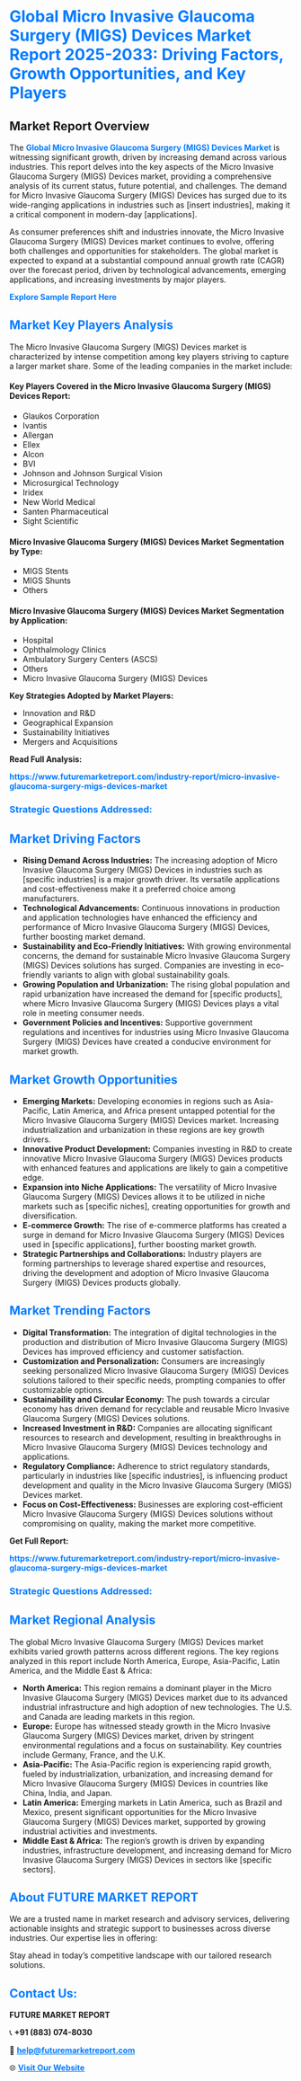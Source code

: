 <h1 style="color: #007BFF;">Global Micro Invasive Glaucoma Surgery (MIGS) Devices Market Report 2025-2033: Driving Factors, Growth Opportunities, and Key Players</h1>

<section id="overview">
<h2>Market Report Overview</h2>
<p>The <a href="https://www.futuremarketreport.com/industry-report/micro-invasive-glaucoma-surgery-migs-devices-market" style="color: #007BFF; text-decoration: none;"><strong>Global Micro Invasive Glaucoma Surgery (MIGS) Devices Market</strong></a> is witnessing significant growth, driven by increasing demand across various industries. This report delves into the key aspects of the Micro Invasive Glaucoma Surgery (MIGS) Devices market, providing a comprehensive analysis of its current status, future potential, and challenges. The demand for Micro Invasive Glaucoma Surgery (MIGS) Devices has surged due to its wide-ranging applications in industries such as [insert industries], making it a critical component in modern-day [applications].</p>
<p>As consumer preferences shift and industries innovate, the Micro Invasive Glaucoma Surgery (MIGS) Devices market continues to evolve, offering both challenges and opportunities for stakeholders. The global market is expected to expand at a substantial compound annual growth rate (CAGR) over the forecast period, driven by technological advancements, emerging applications, and increasing investments by major players.</p>
</section>

<section id="overview">
<p><a href="https://www.futuremarketreport.com/request-sample/reportId=124111" style="color: #007BFF; text-decoration: none;"><strong>Explore Sample Report Here</strong></a></p>
</section>

<section id="key-players">
<h2 style="color: #007BFF;">Market Key Players Analysis</h2>
<p>The Micro Invasive Glaucoma Surgery (MIGS) Devices market is characterized by intense competition among key players striving to capture a larger market share. Some of the leading companies in the market include:</p>
<h4>Key Players Covered in the Micro Invasive Glaucoma Surgery (MIGS) Devices Report:</h4>
<ul><li>Glaukos Corporation</li><li>Ivantis</li><li>Allergan</li><li>Ellex</li><li>Alcon</li><li>BVI</li><li>Johnson and Johnson Surgical Vision</li><li>Microsurgical Technology</li><li>Iridex</li><li>New World Medical</li><li>Santen Pharmaceutical</li><li>Sight Scientific</li></ul>
<h4>Micro Invasive Glaucoma Surgery (MIGS) Devices Market Segmentation by Type:</h4>
<ul><li>MIGS Stents</li><li>MIGS Shunts</li><li>Others</li></ul>

<h4>Micro Invasive Glaucoma Surgery (MIGS) Devices Market Segmentation by Application:</h4>
<ul><li>Hospital</li><li>Ophthalmology Clinics</li><li>Ambulatory Surgery Centers (ASCS)</li><li>Others</li><li>Micro Invasive Glaucoma Surgery (MIGS) Devices</li></ul>
<p><strong>Key Strategies Adopted by Market Players:</strong></p>
<ul>
<li>Innovation and R&D</li>
<li>Geographical Expansion</li>
<li>Sustainability Initiatives</li>
<li>Mergers and Acquisitions</li>
</ul>
</section>

<section>
<p><strong>Read Full Analysis: </strong></p><a href="https://www.futuremarketreport.com/industry-report/micro-invasive-glaucoma-surgery-migs-devices-market" style="color: #007BFF; text-decoration: none;"><strong>https://www.futuremarketreport.com/industry-report/micro-invasive-glaucoma-surgery-migs-devices-market</strong></a>
<h3 style="color: #007BFF;">Strategic Questions Addressed:</h3>
</section>

<section id="driving-factors">
<h2 style="color: #007BFF;">Market Driving Factors</h2>
<ul>
<li><strong>Rising Demand Across Industries:</strong> The increasing adoption of Micro Invasive Glaucoma Surgery (MIGS) Devices in industries such as [specific industries] is a major growth driver. Its versatile applications and cost-effectiveness make it a preferred choice among manufacturers.</li>
<li><strong>Technological Advancements:</strong> Continuous innovations in production and application technologies have enhanced the efficiency and performance of Micro Invasive Glaucoma Surgery (MIGS) Devices, further boosting market demand.</li>
<li><strong>Sustainability and Eco-Friendly Initiatives:</strong> With growing environmental concerns, the demand for sustainable Micro Invasive Glaucoma Surgery (MIGS) Devices solutions has surged. Companies are investing in eco-friendly variants to align with global sustainability goals.</li>
<li><strong>Growing Population and Urbanization:</strong> The rising global population and rapid urbanization have increased the demand for [specific products], where Micro Invasive Glaucoma Surgery (MIGS) Devices plays a vital role in meeting consumer needs.</li>
<li><strong>Government Policies and Incentives:</strong> Supportive government regulations and incentives for industries using Micro Invasive Glaucoma Surgery (MIGS) Devices have created a conducive environment for market growth.</li>
</ul>
</section>

<section id="growth-opportunities">
<h2 style="color: #007BFF;">Market Growth Opportunities</h2>
<ul>
<li><strong>Emerging Markets:</strong> Developing economies in regions such as Asia-Pacific, Latin America, and Africa present untapped potential for the Micro Invasive Glaucoma Surgery (MIGS) Devices market. Increasing industrialization and urbanization in these regions are key growth drivers.</li>
<li><strong>Innovative Product Development:</strong> Companies investing in R&D to create innovative Micro Invasive Glaucoma Surgery (MIGS) Devices products with enhanced features and applications are likely to gain a competitive edge.</li>
<li><strong>Expansion into Niche Applications:</strong> The versatility of Micro Invasive Glaucoma Surgery (MIGS) Devices allows it to be utilized in niche markets such as [specific niches], creating opportunities for growth and diversification.</li>
<li><strong>E-commerce Growth:</strong> The rise of e-commerce platforms has created a surge in demand for Micro Invasive Glaucoma Surgery (MIGS) Devices used in [specific applications], further boosting market growth.</li>
<li><strong>Strategic Partnerships and Collaborations:</strong> Industry players are forming partnerships to leverage shared expertise and resources, driving the development and adoption of Micro Invasive Glaucoma Surgery (MIGS) Devices products globally.</li>
</ul>
</section>

<section id="trending-factors">
<h2 style="color: #007BFF;">Market Trending Factors</h2>
<ul>
<li><strong>Digital Transformation:</strong> The integration of digital technologies in the production and distribution of Micro Invasive Glaucoma Surgery (MIGS) Devices has improved efficiency and customer satisfaction.</li>
<li><strong>Customization and Personalization:</strong> Consumers are increasingly seeking personalized Micro Invasive Glaucoma Surgery (MIGS) Devices solutions tailored to their specific needs, prompting companies to offer customizable options.</li>
<li><strong>Sustainability and Circular Economy:</strong> The push towards a circular economy has driven demand for recyclable and reusable Micro Invasive Glaucoma Surgery (MIGS) Devices solutions.</li>
<li><strong>Increased Investment in R&D:</strong> Companies are allocating significant resources to research and development, resulting in breakthroughs in Micro Invasive Glaucoma Surgery (MIGS) Devices technology and applications.</li>
<li><strong>Regulatory Compliance:</strong> Adherence to strict regulatory standards, particularly in industries like [specific industries], is influencing product development and quality in the Micro Invasive Glaucoma Surgery (MIGS) Devices market.</li>
<li><strong>Focus on Cost-Effectiveness:</strong> Businesses are exploring cost-efficient Micro Invasive Glaucoma Surgery (MIGS) Devices solutions without compromising on quality, making the market more competitive.</li>
</ul>
</section>

<section>
<p><strong>Get Full Report: </strong></p><a href="https://www.futuremarketreport.com/industry-report/micro-invasive-glaucoma-surgery-migs-devices-market" style="color: #007BFF; text-decoration: none;"><strong>https://www.futuremarketreport.com/industry-report/micro-invasive-glaucoma-surgery-migs-devices-market</strong></a>
<h3 style="color: #007BFF;">Strategic Questions Addressed:</h3>
</section>


<section id="regional-analysis">
<h2 style="color: #007BFF;">Market Regional Analysis</h2>
<p>The global Micro Invasive Glaucoma Surgery (MIGS) Devices market exhibits varied growth patterns across different regions. The key regions analyzed in this report include North America, Europe, Asia-Pacific, Latin America, and the Middle East & Africa:</p>
<ul>
<li><strong>North America:</strong> This region remains a dominant player in the Micro Invasive Glaucoma Surgery (MIGS) Devices market due to its advanced industrial infrastructure and high adoption of new technologies. The U.S. and Canada are leading markets in this region.</li>
<li><strong>Europe:</strong> Europe has witnessed steady growth in the Micro Invasive Glaucoma Surgery (MIGS) Devices market, driven by stringent environmental regulations and a focus on sustainability. Key countries include Germany, France, and the U.K.</li>
<li><strong>Asia-Pacific:</strong> The Asia-Pacific region is experiencing rapid growth, fueled by industrialization, urbanization, and increasing demand for Micro Invasive Glaucoma Surgery (MIGS) Devices in countries like China, India, and Japan.</li>
<li><strong>Latin America:</strong> Emerging markets in Latin America, such as Brazil and Mexico, present significant opportunities for the Micro Invasive Glaucoma Surgery (MIGS) Devices market, supported by growing industrial activities and investments.</li>
<li><strong>Middle East & Africa:</strong> The region’s growth is driven by expanding industries, infrastructure development, and increasing demand for Micro Invasive Glaucoma Surgery (MIGS) Devices in sectors like [specific sectors].</li>
</ul>
</section>

<footer>
<h2 style="color: #007BFF;">About FUTURE MARKET REPORT</h2>
<p>We are a trusted name in market research and advisory services, delivering actionable insights and strategic support to businesses across diverse industries. Our expertise lies in offering:</p>

<p>Stay ahead in today’s competitive landscape with our tailored research solutions.</p>

<h2 style="color: #007BFF;">Contact Us:</h2>
<p><strong>FUTURE MARKET REPORT</strong></p>
<p>📞 <strong>+91 (883) 074-8030</strong></p>
<p>📧 <strong><a href="mailto:help@futuremarketreport.com" style="color: #007BFF;">help@futuremarketreport.com</a></strong></p>
<p>🌐 <strong><a href="https://www.futuremarketreport.com/" style="color: #007BFF;">Visit Our Website</a></strong></p>
</footer>